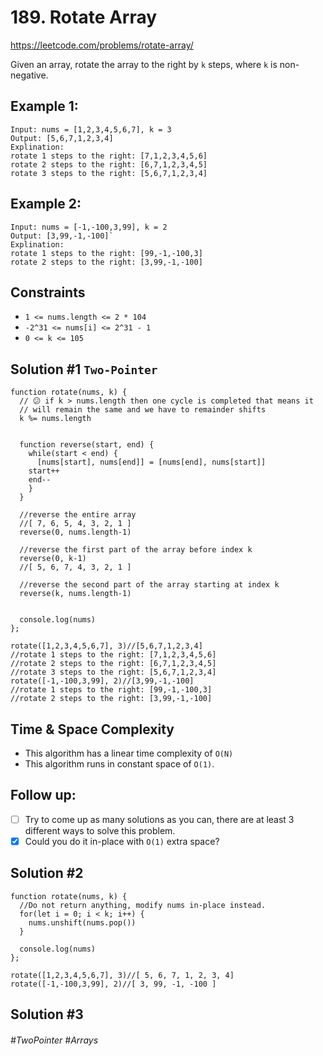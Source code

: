 # 189. Rotate Array

https://leetcode.com/problems/rotate-array/

Given an array, rotate the array to the right by `k` steps, where `k` is non-negative.

## Example 1:
````
Input: nums = [1,2,3,4,5,6,7], k = 3
Output: [5,6,7,1,2,3,4]
Explination: 
rotate 1 steps to the right: [7,1,2,3,4,5,6]
rotate 2 steps to the right: [6,7,1,2,3,4,5]
rotate 3 steps to the right: [5,6,7,1,2,3,4]
````

## Example 2:
````
Input: nums = [-1,-100,3,99], k = 2
Output: [3,99,-1,-100]`
Explination: 
rotate 1 steps to the right: [99,-1,-100,3]
rotate 2 steps to the right: [3,99,-1,-100]
````

## Constraints
- `1 <= nums.length <= 2 * 104`
- `-2^31 <= nums[i] <= 2^31 - 1`
- `0 <= k <= 105`


## Solution #1 `Two-Pointer`
````
function rotate(nums, k) {
  // 😕 if k > nums.length then one cycle is completed that means it 
  // will remain the same and we have to remainder shifts
  k %= nums.length

  
  function reverse(start, end) {
    while(start < end) {
      [nums[start], nums[end]] = [nums[end], nums[start]]
    start++
    end--
    }
  }
  
  //reverse the entire array
  //[ 7, 6, 5, 4, 3, 2, 1 ]
  reverse(0, nums.length-1)
  
  //reverse the first part of the array before index k
  reverse(0, k-1)
  //[ 5, 6, 7, 4, 3, 2, 1 ]
  
  //reverse the second part of the array starting at index k
  reverse(k, nums.length-1)
  
  
  console.log(nums)
};

rotate([1,2,3,4,5,6,7], 3)//[5,6,7,1,2,3,4]
//rotate 1 steps to the right: [7,1,2,3,4,5,6]
//rotate 2 steps to the right: [6,7,1,2,3,4,5]
//rotate 3 steps to the right: [5,6,7,1,2,3,4]
rotate([-1,-100,3,99], 2)//[3,99,-1,-100]
//rotate 1 steps to the right: [99,-1,-100,3]
//rotate 2 steps to the right: [3,99,-1,-100]
````

## Time & Space Complexity

- This algorithm has a linear time complexity of `O(N)`
- This algorithm runs in constant space of `O(1)`.

## Follow up:
- [ ] Try to come up as many solutions as you can, there are at least 3 different ways to solve this problem.
- [x] Could you do it in-place with `O(1)` extra space?

## Solution #2

````
function rotate(nums, k) {
  //Do not return anything, modify nums in-place instead.
  for(let i = 0; i < k; i++) {
    nums.unshift(nums.pop())
  }
  
  console.log(nums)
};

rotate([1,2,3,4,5,6,7], 3)//[ 5, 6, 7, 1, 2, 3, 4]
rotate([-1,-100,3,99], 2)//[ 3, 99, -1, -100 ]
````
## Solution #3

###### #TwoPointer #Arrays 
